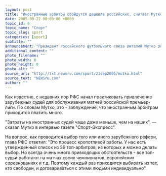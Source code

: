 ```yaml
---
layout: post
title: "Иностранные арбитры обойдутся дешевле российских, считает Мутко"
date: 2005-09-22 00:00:00 +0000
topic_id: 6
topic_name: "Спорт"
topic_slug: sport
categories: [sport]
subtitle: ""
announcement: "Президент Российского футбольного союза Виталий Мутко заявил, что затраты на иностранных судей меньше, чем на российских."
additional_content: ""
photo_filename: ""
photo_width: 0
photo_height: 0
photo_alt: ""
source_url: "http://txt.newsru.com/sport/21sep2005/mutko.html"
source_text: "NEWSru.com"
author: ""
---
```

Как известно, с недавних пор РФС начал практиковать привлечение зарубежных судей для обслуживания матчей российской премьер-лиги. По словам Мутко, это - заблуждение, что иностранным арбитрам приходится платить много.

"Затраты на иностранных судей чаще даже меньше, чем на наших", &mdash; сказал Мутко в интервью газете "Спорт-Экспресс".

На вопрос, как проводится выбор того или иного зарубежного рефери, глава РФС ответил: "Это процесс кропотливой работы. У нас есть утвержденный список из 39 топ-арбитров, из которых и можно делать выбор. Но всегда очень много привходящих обстоятельств - все топ-судьи работают на матчах своих чемпионатов, европейских соревнованиях и т.д. Поэтому каждый раз приходится выбирать из тех, кто свободен, и договариваться с этими людьми индивидуально".
